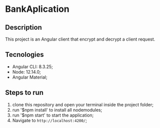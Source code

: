 # BankAplication

## Description
This project is an Angular client that encrypt and decrypt a client request.

## Tecnologies 
* Angular CLI: 8.3.25;
* Node: 12.14.0;
* Angular Material;

## Steps to run
1. clone this repository and open your terminal inside the project folder;
2. run '$npm install' to install all nodemodules;
3. run '$npm start' to start the application;
4. Navigate to `http://localhost:4200/`;